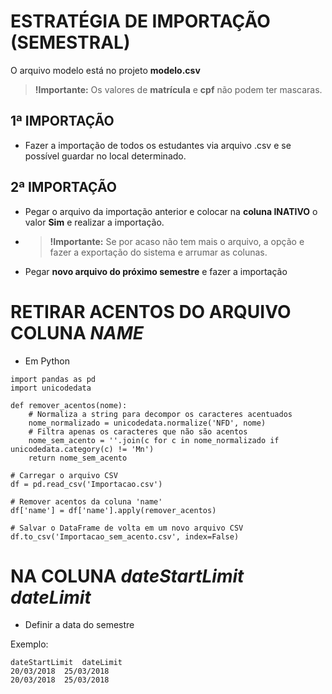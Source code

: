 # ESTRATÉGIA DE IMPORTAÇÃO (SEMESTRAL)

O arquivo modelo está no projeto **modelo.csv**

> **!Importante:** Os valores de **matrícula** e **cpf** não podem ter mascaras.

## 1ª IMPORTAÇÃO 

- Fazer a importação de todos os estudantes via arquivo .csv e se possível guardar no local determinado.

## 2ª IMPORTAÇÃO

- Pegar o arquivo da importação anterior e colocar na **coluna INATIVO** o valor **Sim** e realizar a importação.
- > **!Importante:** Se por acaso não tem mais o arquivo, a opção e fazer a exportação do sistema e arrumar as colunas.
- Pegar  **novo arquivo do próximo semestre** e fazer a importação

# RETIRAR ACENTOS DO ARQUIVO COLUNA *NAME*

- Em Python

```
import pandas as pd
import unicodedata

def remover_acentos(nome):
    # Normaliza a string para decompor os caracteres acentuados
    nome_normalizado = unicodedata.normalize('NFD', nome)
    # Filtra apenas os caracteres que não são acentos
    nome_sem_acento = ''.join(c for c in nome_normalizado if unicodedata.category(c) != 'Mn')
    return nome_sem_acento

# Carregar o arquivo CSV
df = pd.read_csv('Importacao.csv')

# Remover acentos da coluna 'name'
df['name'] = df['name'].apply(remover_acentos)

# Salvar o DataFrame de volta em um novo arquivo CSV
df.to_csv('Importacao_sem_acento.csv', index=False)

```

# NA COLUNA *dateStartLimit	dateLimit*

- Definir a data do semestre

Exemplo:

```
dateStartLimit	dateLimit
20/03/2018	25/03/2018
20/03/2018	25/03/2018
```

